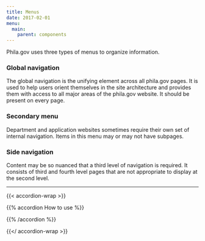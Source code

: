 ```yaml
---
title: Menus
date: 2017-02-01
menu:
  main:
    parent: components
---
```


Phila.gov uses three types of menus to organize information.

### Global navigation
The global navigation is the unifying element across all phila.gov pages. It is used to help users orient themselves in the site architecture and provides them with access to all major areas of the phila.gov website. It should be present on every page.

### Secondary menu

Department and application websites sometimes require their own set of internal navigation. Items in this menu may or may not have subpages.

### Side navigation
Content may be so nuanced that a third level of navigation is required.  It consists of third and fourth level pages that are not appropriate to display at the second level.

---

{{< accordion-wrap >}}

{{% accordion How to use %}}


{{% /accordion %}}

{{</ accordion-wrap >}}
